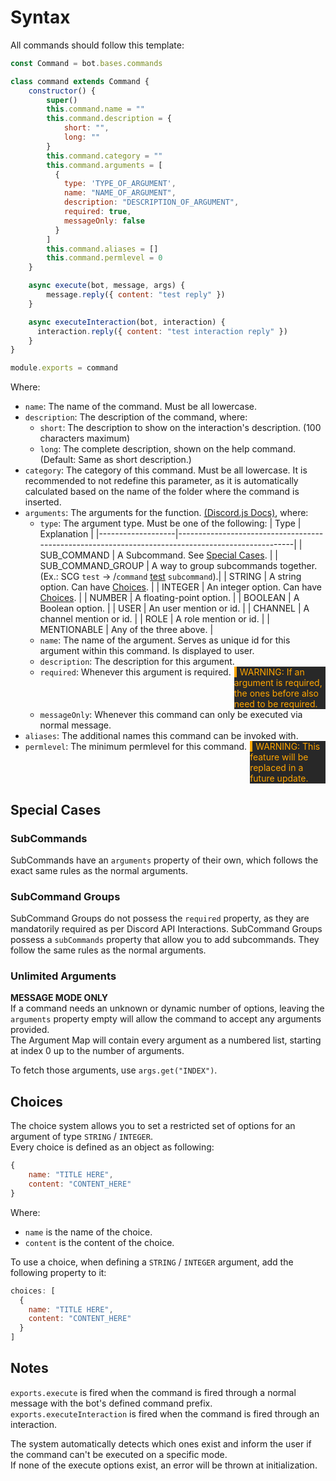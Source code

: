 <style>
  .inline-quote {
    border-left: 4px solid #D1D7DD;
    padding: 0 5px;
    background-color: #282828;
    width: 100%;
  }

  .container {
    width:100%;
  }
  .left {
      width:auto;
      background:#282828;
      overflow:hidden;
  }
  .right {
      width:auto;
      background:transparent;
      float:left;
      padding-right: 5px
  }
</style>

# Syntax

All commands should follow this template:

```js
const Command = bot.bases.commands

class command extends Command {
    constructor() {
        super()
        this.command.name = ""
        this.command.description = {
            short: "",
            long: ""
        }
        this.command.category = ""
        this.command.arguments = [
          {
            type: 'TYPE_OF_ARGUMENT', 
            name: "NAME_OF_ARGUMENT", 
            description: "DESCRIPTION_OF_ARGUMENT", 
            required: true,
            messageOnly: false
          }
        ]
        this.command.aliases = []
        this.command.permlevel = 0
    }

    async execute(bot, message, args) {
        message.reply({ content: "test reply" })
    }

    async executeInteraction(bot, interaction) {
      interaction.reply({ content: "test interaction reply" })
    }
}

module.exports = command
```

Where:
  - `name`: The name of the command. Must be all lowercase.
  - `description`: The description of the command, where:
    - `short`: The description to show on the interaction's description. (100 characters maximum)
    - `long`: The complete description, shown on the help command. (Default: Same as short description.)
  - `category`: The category of this command. Must be all lowercase. It is recommended to not redefine this parameter, as it is automatically calculated based on the name of the folder where the command is inserted.
  - `arguments`: The arguments for the function. [(Discord.js Docs)](https://discord.js.org/#/docs/main/stable/typedef/ApplicationCommandOptionType), where:
    - `type`: The argument type. Must be one of the following:
        | Type              | Explanation                                                                                       |
        |-------------------|---------------------------------------------------------------------------------------------------|
        | SUB_COMMAND       | A Subcommand. See [Special Cases](#special-cases).                                                |
        | SUB_COMMAND_GROUP | A way to group subcommands together. (Ex.: SCG `test` -> /`command` <ins>test</ins> `subcommand`).|
        | STRING            | A string option. Can have [Choices](#choices).                                                    |
        | INTEGER           | An integer option. Can have [Choices](#choices).                                                  |
        | NUMBER            | A floating-point option.                                                                          |
        | BOOLEAN           | A Boolean option.                                                                                 |
        | USER              | An user mention or id.                                                                            |
        | CHANNEL           | A channel mention or id.                                                                          |
        | ROLE              | A role mention or id.                                                                             |
        | MENTIONABLE       | Any of the three above.                                                                           |
    - `name`: The name of the argument. Serves as unique id for this argument within this command. Is displayed to user.
    - `description`: The description for this argument.
    - <div class="container"><div class="right"><code>required</code>: Whenever this argument is required. </div><div class="left"><span class="inline-quote" style="border-color: orange; color: orange;">WARNING: If an argument is required, the ones before also need to be required.</span></div></div>
    - `messageOnly`: Whenever this command can only be executed via normal message.
  - `aliases`: The additional names this command can be invoked with.
  - <div class="container"><div class="right"><code>permlevel</code>: The minimum permlevel for this command.</div><div class="left"><span class="inline-quote" style="border-color: orange; color: orange;">WARNING: This feature will be replaced in a future update.</span></div></div>

## Special Cases
### SubCommands
SubCommands have an `arguments` property of their own, which follows the exact same rules as the normal arguments.

### SubCommand Groups
SubCommand Groups do not possess the `required` property, as they are mandatorily required as per Discord API Interactions.
SubCommand Groups possess a `subCommands` property that allow you to add subcommands. They follow the same rules as the normal arguments.

### Unlimited Arguments
**MESSAGE MODE ONLY**  
If a command needs an unknown or dynamic number of options, leaving the `arguments` property empty will allow the command to accept any arguments provided.  
The Argument Map will contain every argument as a numbered list, starting at index 0 up to the number of arguments.  

To fetch those arguments, use `args.get("INDEX")`.

## Choices

The choice system allows you to set a restricted set of options for an argument of type `STRING` / `INTEGER`.  
Every choice is defined as an object as following:
```js
{
    name: "TITLE HERE",
    content: "CONTENT_HERE"
}
```

Where:
 - `name` is the name of the choice.
 - `content` is the content of the choice.

To use a choice, when defining a `STRING` / `INTEGER` argument, add the following property to it:
```js
choices: [
  {
    name: "TITLE HERE",
    content: "CONTENT_HERE"
  }
]
```

## Notes

`exports.execute` is fired when the command is fired through a normal message with the bot's defined command prefix.  
`exports.executeInteraction` is fired when the command is fired through an interaction.  

The system automatically detects which ones exist and inform the user if the command can't be executed on a specific mode.  
If none of the execute options exist, an error will be thrown at initialization.